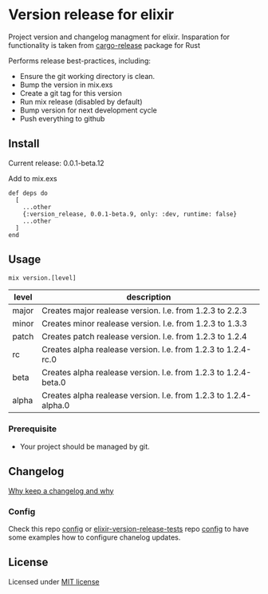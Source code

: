 # Version release for elixir
  Project version and changelog managment for elixir. Insparation for functionality is taken from [cargo-release](https://github.com/sunng87/cargo-release) package for Rust

  Performs release best-practices, including:

  * Ensure the git working directory is clean.
  * Bump the version in mix.exs
  * Create a git tag for this version
  * Run mix release (disabled by default)
  * Bump version for next development cycle
  * Push everything to github

## Install

Current release: 0.0.1-beta.12

Add to mix.exs
```
def deps do
  [
    ...other
    {:version_release, 0.0.1-beta.9, only: :dev, runtime: false}
    ...other
  ]
end
```

## Usage

`mix version.[level]`

| level | description                                                      |
|-------|------------------------------------------------------------------|
| major | Creates major realease version. I.e. from 1.2.3 to 2.2.3         |
| minor | Creates minor realease version. I.e. from 1.2.3 to 1.3.3         |
| patch | Creates patch realease version. I.e. from 1.2.3 to 1.2.4         |
| rc    | Creates alpha realease version. I.e. from 1.2.3 to 1.2.4-rc.0    |
| beta  | Creates alpha realease version. I.e. from 1.2.3 to 1.2.4-beta.0  |
| alpha | Creates alpha realease version. I.e. from 1.2.3 to 1.2.4-alpha.0 |


### Prerequisite

* Your project should be managed by git.

## Changelog
[Why keep a changelog and why](https://keepachangelog.com/en/1.0.0/)
### Config
Check this repo [config](/config/config.exs) or [elixir-version-release-tests](https://github.com/bulld0zer/elixir-version-release-tests/) repo [config](https://github.com/bulld0zer/elixir-version-release-tests/blob/master/config/config.exs) to have some examples how to configure chanelog updates.

## License

Licensed under [MIT license](LICENSE)